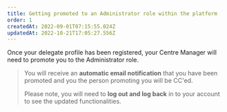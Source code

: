 ```yaml
---
title: Getting promoted to an Administrator role within the platform
order: 1
createdAt: 2022-09-01T07:15:55.024Z
updatedAt: 2022-10-21T17:05:27.556Z
---
```

Once your delegate profile has been registered, your Centre Manager will need to promote you to the Administrator role.

> You will receive an **automatic email notification** that you have been promoted and you the person promoting you will be CC'ed. ​
>
> ​Please note, you will need to **log out and log back** in to your account to see the updated functionalities.